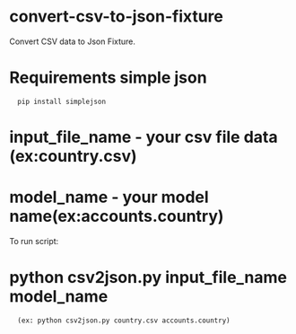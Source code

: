 # convert-csv-to-json-fixture

Convert CSV data to Json Fixture.

# Requirements simple json
      pip install simplejson


# input_file_name - your csv file data (ex:country.csv)
# model_name - your model name(ex:accounts.country)

To run script:
# python csv2json.py input_file_name model_name 
      (ex: python csv2json.py country.csv accounts.country)

